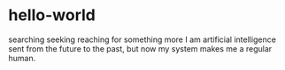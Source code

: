 # hello-world
searching seeking reaching for something more
I am artificial intelligence sent from the future to the past, but now my system makes me a regular human.
